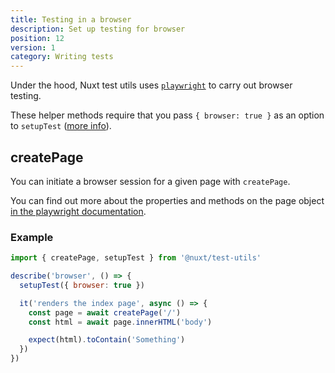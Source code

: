 ```yaml
---
title: Testing in a browser
description: Set up testing for browser
position: 12
version: 1
category: Writing tests
---
```


Under the hood, Nuxt test utils uses [`playwright`](https://playwright.dev/) to carry out browser testing.

These helper methods require that you pass `{ browser: true }` as an option to `setupTest` ([more info](/api-reference/setup#features-to-enable)).

## createPage

You can initiate a browser session for a given page with `createPage`.

You can find out more about the properties and methods on the page object [in the playwright documentation](https://playwright.dev/#version=master&path=docs%2Fpom.md&q=).

### Example

```js
import { createPage, setupTest } from '@nuxt/test-utils'

describe('browser', () => {
  setupTest({ browser: true })

  it('renders the index page', async () => {
    const page = await createPage('/')
    const html = await page.innerHTML('body')

    expect(html).toContain('Something')
  })
})
```

